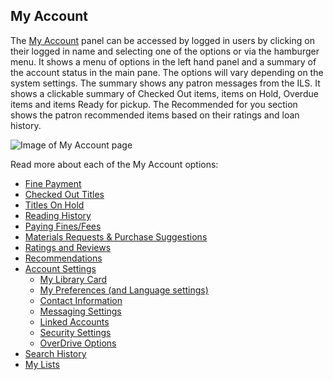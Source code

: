 ## My Account

The [My Account](/MyAccount) panel can be accessed by logged in users by clicking on their logged in name and selecting one of the options or via the hamburger menu. It shows a menu of options in the left hand panel and a summary of the account status in the main pane. The options will vary depending on the system settings. The summary shows any patron messages from the ILS. It shows a clickable summary of Checked Out items, items on Hold, Overdue items and items Ready for pickup. The Recommended for you section shows the patron recommended items based on their ratings and loan history.

![Image of My Account page](/manual/images/My_Account_SS.png)

Read more about each of the My Account options:
- [Fine Payment](/Admin/HelpManual?page=Fines-and-Fees)
- [Checked Out Titles](/Admin/HelpManual?page=Check-Out-Titles)
- [Titles On Hold](/Admin/HelpManual?page=Titles-On-Hold)
- [Reading History](/Admin/HelpManual?page=Reading-History)
- [Paying Fines/Fees](/Admin/HelpManual?page=Fines-and-Fees)
- [Materials Requests & Purchase Suggestions](/Admin/HelpManual?page=Materials-Requests-Purchase-Suggestions)
- [Ratings and Reviews](/Admin/HelpManual?page=Ratings-And-Reviews)
- [Recommendations](/Admin/HelpManual?page=Recommendations)
- [Account Settings](/Admin/HelpManual?page=Account-Settings)
  -  [My Library Card](/Admin/HelpManual?page=My-Library-Card)
  -  [My Preferences (and Language settings)](/Admin/HelpManual?page=My-Preferences)
  -  [Contact Information](/Admin/HelpManual?page=My-Contact-Information)
  -  [Messaging Settings](/Admin/HelpManual?page=My-Messaging-Settings)
  -  [Linked Accounts](/Admin/HelpManual?page=My-Linked-Accounts)
  -  [Security Settings](/Admin/HelpManual?page=My-Security-Settings)
  -  [OverDrive Options](/Admin/HelpManual?page=My-Overdrive-Options)
- [Search History](/Admin/HelpManual?page=Search-History)
- [My Lists](/Admin/HelpManual?page=User-Lists)
